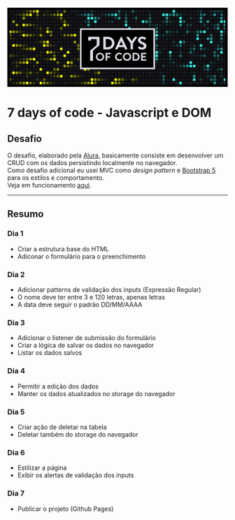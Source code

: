 ![7 days of code](./assets/banner.png)

# 7 days of code - Javascript e DOM

## Desafio

O desafio, elaborado pela [Alura](https://7daysofcode.io/), basicamente consiste em desenvolver um CRUD com os dados persistindo localmente no navegador.<br>
Como desafio adicional eu usei MVC como *design pattern* e [Bootstrap 5](https://getbootstrap.com/) para os estilos e comportamento.<br>
Veja em funcionamento [aqui](https://7daysofcode.io/).
___

## Resumo

### Dia 1
- Criar a estrutura base do HTML
- Adiconar o formulário para o preenchimento
### Dia 2
- Adicionar patterns de validação dos inputs (Expressão Regular)
- O nome deve ter entre 3 e 120 letras, apenas letras
- A data deve seguir o padrão DD/MM/AAAA
### Dia 3
- Adicionar o listener de submissão do formulário
- Criar a lógica de salvar os dados no navegador
- Listar os dados salvos
### Dia 4
- Permitir a edição dos dados
- Manter os dados atualizados no storage do navegador
### Dia 5
- Criar ação de deletar na tabela
- Deletar também do storage do navegador
### Dia 6
- Estilizar a página
- Exibir os alertas de validação dos inputs
### Dia 7
- Publicar o projeto (Github Pages)

